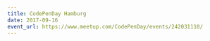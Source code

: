 ```yaml
---
title: CodePenDay Hamburg
date: 2017-09-16  
event_url: https://www.meetup.com/CodePenDay/events/242031110/
---
```

